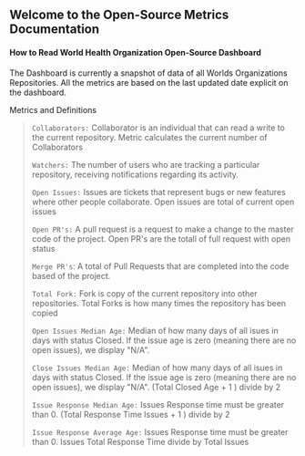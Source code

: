 ## Welcome to the Open-Source Metrics Documentation


#### How to Read World Health Organization Open-Source Dashboard

The Dashboard is currently a snapshot of data of all Worlds Organizations Repositories. All the metrics are based on the last updated date explicit on the dashboard.

Metrics and Definitions

> `Collaborators:` Collaborator is an individual that can read a write to the current repository. Metric calculates the current number of Collaborators 
> 
> `Watchers:` The number of users who are tracking a particular repository, receiving notifications regarding its activity. 
> 
> `Open Issues:` Issues are tickets that represent bugs or new features where other people collaborate. Open issues are total of current open issues
> 
> `Open PR's:` A pull request is a request to make a change to the master code of the project. Open PR's are the totall of full request with open status
> 
> `Merge PR's`: A total of Pull Requests that are completed into the code based of the project. 
>
> `Total Fork:` Fork is copy of the current repository into other repositories. Total Forks is how many times the repository has been copied
>
> `Open Issues Median Age:` Median of how many days of all isues in days with status Closed. If the issue age is zero (meaning there are no open issues), we display "N/A". 
>
> `Close Issues Median Age:` Median of how many days of all isues in days with status Closed. If the issue age is zero (meaning there are no open issues), we display "N/A". (Total Closed Age + 1 ) divide by 2
>
> `Issue Response Median Age:` Issues Response time must be greater than 0.   (Total Response Time Issues + 1 ) divide by 2
>
> `Issue Response Average Age:` Issues Response time must be greater than 0.  Issues Total Response Time divide by Total Issues